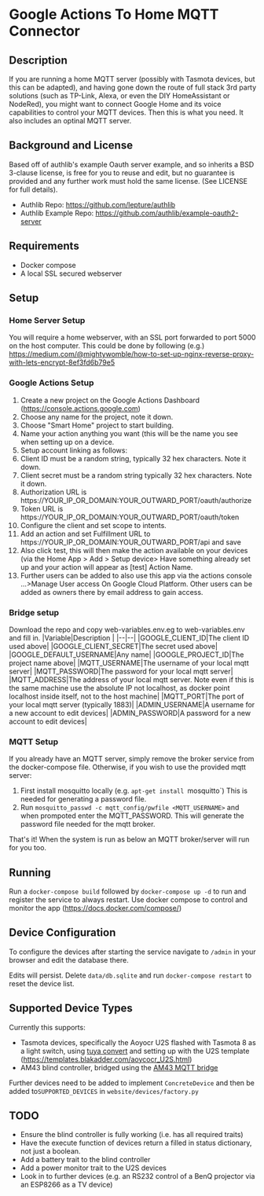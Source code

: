 
# Google Actions To Home MQTT Connector

## Description
If you are running a home MQTT server (possibly with Tasmota devices, but this can be adapted), and having gone down the route of full stack 3rd party solutions (such as TP-Link, Alexa, or even the DIY HomeAssistant or NodeRed), you might want to connect Google Home and its voice capabilities to control your MQTT devices. Then this is what you need. It also includes an optinal MQTT server.

## Background and License
Based off of authlib's example Oauth server example, and so inherits a BSD 3-clause license, is free for you to reuse and edit, but no guarantee is provided and any further work must hold the same license. (See LICENSE for full details).

- Authlib Repo: <https://github.com/lepture/authlib>
- Authlib Example Repo: <https://github.com/authlib/example-oauth2-server>
## Requirements

 - Docker compose
 - A local SSL secured webserver

## Setup 
### Home Server Setup
You will require a home webserver, with an SSL port forwarded to port 5000 on the host computer. This could be done by following (e.g.) <https://medium.com/@mightywomble/how-to-set-up-nginx-reverse-proxy-with-lets-encrypt-8ef3fd6b79e5>
### Google Actions Setup

 1. Create a new project on the Google Actions Dashboard (https://console.actions.google.com)
 2. Choose any name for the project, note it down.
 3. Choose "Smart Home" project to start building.
 4. Name your action anything you want (this will be the name you see when setting up on a device.
 5. Setup account linking as follows:
 6. Client ID must be a random string, typically 32 hex characters. Note it down.
 7. Client secret must be a random string typically 32 hex characters. Note it down.
 8. Authorization URL is https://YOUR_IP_OR_DOMAIN:YOUR_OUTWARD_PORT/oauth/authorize
 9. Token URL is https://YOUR_IP_OR_DOMAIN:YOUR_OUTWARD_PORT/oauth/token
 10. Configure the client and set scope to intents.
 11. Add an action and set Fulfillment URL to https://YOUR_IP_OR_DOMAIN:YOUR_OUTWARD_PORT/api and save
 12. Also click test, this will then make the action available on your devices (via the Home App > Add > Setup device> Have something already set up and your action will appear as [test] Action Name.
 13. Further users can be added to also use this app via the actions console ...>Manage User access On Google Cloud Platform. Other users can be added as owners there by email address to gain access.

### Bridge setup
Download the repo and copy web-variables.env.eg to web-variables.env and fill in.
|Variable|Description  |
|--|--|
|GOOGLE_CLIENT_ID|The client ID used above|
|GOOGLE_CLIENT_SECRET|The secret used above|
|GOOGLE_DEFAULT_USERNAME|Any name|
|GOOGLE_PROJECT_ID|The project name above|
|MQTT_USERNAME|The username of your local mqtt server|
|MQTT_PASSWORD|The password for your local mqtt server|
|MQTT_ADDRESS|The address of your local mqtt server. Note even if this is the same machine use the absolute IP not localhost, as docker point localhost inside itself, not to the host machine|
|MQTT_PORT|The port of your local mqtt server (typically 1883)|
|ADMIN_USERNAME|A username for a new account to edit devices|
|ADMIN_PASSWORD|A password for a new account to edit devices|


### MQTT Setup

If you already have an MQTT server, simply remove the broker service from the docker-compose file.
Otherwise, if you wish to use the provided mqtt server:

1.  First install mosquitto locally (e.g. `apt-get install `mosquitto`) This is needed for generating a password file.
2.  Run `mosquitto_passwd -c mqtt_config/pwfile <MQTT_USERNAME>` and when prompoted enter the MQTT_PASSWORD. This will generate the password file needed for the mqtt broker.

That's it! When the system is run as below an MQTT broker/server will run for you too.

## Running
Run a `docker-compose build` followed by `docker-compose up -d` to run and register the service to always restart. Use docker compose to control and monitor the app (https://docs.docker.com/compose/)

## Device Configuration

To configure the devices after starting the service navigate to `/admin` in your browser and edit the database there. 

Edits will persist. Delete `data/db.sqlite` and run `docker-compose restart` to reset the device list.

## Supported Device Types
Currently this supports:

 - Tasmota devices, specifically the Aoyocr U2S flashed with Tasmota 8 as a light switch, using [tuya convert](https://github.com/ct-Open-Source/tuya-convert) and setting up with the U2S template (https://templates.blakadder.com/aoycocr_U2S.html)
 - AM43 blind controller, bridged using the [AM43 MQTT bridge](https://github.com/sjg10/am43-blind-controller-mqtt)

Further devices need to be added to  implement `ConcreteDevice` and then be added to`SUPPORTED_DEVICES` in `website/devices/factory.py`

## TODO

 - Ensure the blind controller is fully working (i.e. has all required traits)
 - Have the execute function of devices return a filled in status dictionary, not just a boolean.
 - Add a battery trait to the blind controller
 - Add a power monitor trait to the U2S devices
 - Look in to further devices (e.g. an RS232 control of a BenQ projector via an ESP8266 as a TV device)


